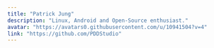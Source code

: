 ```yaml
---
title: "Patrick Jung"
description: "Linux, Android and Open-Source enthusiast."
avatar: "https://avatars0.githubusercontent.com/u/10941504?v=4"
link: "https://github.com/PDDStudio"
---
```

